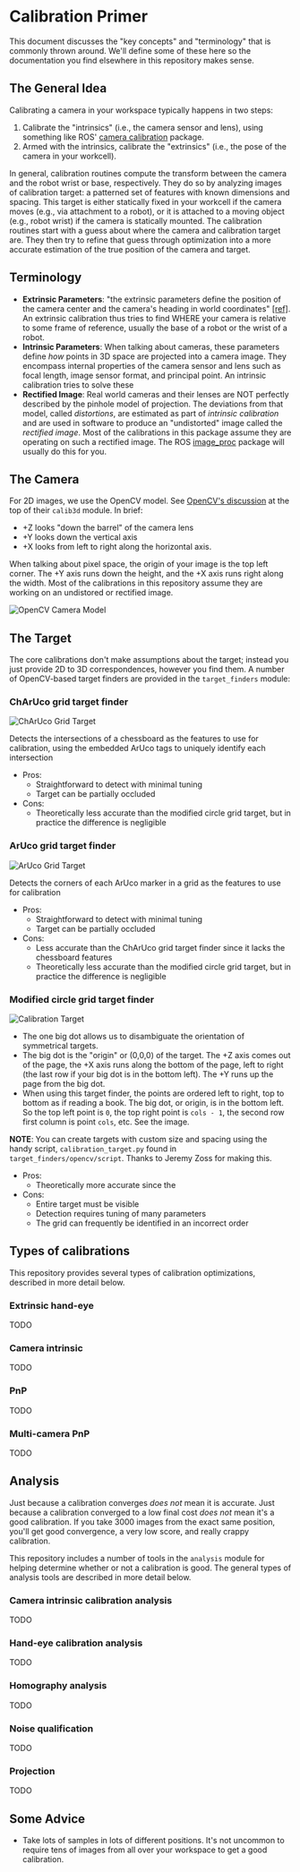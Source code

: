 # Calibration Primer
This document discusses the "key concepts" and "terminology" that is commonly thrown around.
We'll define some of these here so the documentation you find elsewhere in this repository makes sense.

## The General Idea
Calibrating a camera in your workspace typically happens in two steps:
 1. Calibrate the "intrinsics" (i.e., the camera sensor and lens), using something like ROS' [camera calibration](http://wiki.ros.org/camera_calibration) package.
 2. Armed with the intrinsics, calibrate the "extrinsics" (i.e., the pose of the camera in your workcell).

In general, calibration routines compute the transform between the camera and the robot wrist or base, respectively.
They do so by analyzing images of calibration target: a patterned set of features with known dimensions and spacing.
This target is either statically fixed in your workcell if the camera moves (e.g., via attachment to a robot), or it is attached to a moving object (e.g., robot wrist) if the camera is statically mounted.
The calibration routines start with a guess about where the camera and calibration target are.
They then try to refine that guess through optimization into a more accurate estimation of the true position of the camera and target.

## Terminology
 - **Extrinsic Parameters**: "the extrinsic parameters define the position of the camera center and the camera's heading in world coordinates" [\[ref\]](https://en.wikipedia.org/wiki/Camera_resectioning#Extrinsic_parameters). An extrinsic calibration thus tries to find WHERE your camera is relative to some frame of reference, usually the base of a robot or the wrist of a robot.
 - **Intrinsic Parameters**: When talking about cameras, these parameters define *how* points in 3D space are projected into a camera image.
 They encompass internal properties of the camera sensor and lens such as focal length, image sensor format, and principal point.
 An intrinsic calibration tries to solve these
 - **Rectified Image**: Real world cameras and their lenses are NOT perfectly described by the pinhole model of projection.
 The deviations from that model, called *distortions*, are estimated as part of *intrinsic calibration* and are used in software to produce an "undistorted" image called the *rectified image*. Most of the calibrations in this package assume they are operating on such a rectified image.
 The ROS  [image_proc](http://wiki.ros.org/image_proc) package will usually do this for you.

## The Camera
For 2D images, we use the OpenCV model.
See [OpenCV's discussion](https://docs.opencv.org/2.4/modules/calib3d/doc/camera_calibration_and_3d_reconstruction.html) at the top of their `calib3d` module.
In brief:
  - +Z looks "down the barrel" of the camera lens
  - +Y looks down the vertical axis
  - +X looks from left to right along  the horizontal axis.

When talking about pixel space, the origin of your image is the top left corner.
The +Y axis runs down the height, and the +X axis runs right along the width.
Most of the calibrations in this repository assume they are working on an undistored or rectified image.

![OpenCV Camera Model](pinhole_camera_model.png)

## The Target
The core calibrations don't make assumptions about the target; instead you just provide 2D to 3D correspondences, however you find them.
A number of OpenCV-based target finders are provided in the `target_finders` module:

### ChArUco grid target finder
![ChArUco Grid Target](charuco_grid.png)

Detects the intersections of a chessboard as the features to use for calibration, using the embedded ArUco tags to uniquely identify each intersection

- Pros:
  - Straightforward to detect with minimal tuning
  - Target can be partially occluded
- Cons:
  - Theoretically less accurate than the modified circle grid target, but in practice the difference is negligible

### ArUco grid target finder
![ArUco Grid Target](aruco_grid.png)

Detects the corners of each ArUco marker in a grid as the features to use for calibration

- Pros:
  - Straightforward to detect with minimal tuning
  - Target can be partially occluded
- Cons:
  - Less accurate than the ChArUco grid target finder since it lacks the chessboard features
  - Theoretically less accurate than the modified circle grid target, but in practice the difference is negligible

### Modified circle grid target finder
![Calibration Target](mod_circle_target_annotated.png)

- The one big dot allows us to disambiguate the orientation of symmetrical targets.
- The big dot is the "origin" or (0,0,0) of the target. The +Z axis comes out of the page, the +X axis runs along the bottom of the page, left to right (the last row if your big dot is in the bottom left). The +Y runs up the page from the big dot.
- When using this target finder, the points are ordered left to right, top to bottom as if reading a book.
The big dot, or origin, is in the bottom left. So the top left point is `0`, the top right point is `cols - 1`, the second row first column is point `cols`, etc. See the image.

**NOTE**: You can create targets with custom size and spacing using the handy script, `calibration_target.py` found in `target_finders/opencv/script`.
Thanks to Jeremy Zoss for making this.

- Pros:
  - Theoretically more accurate since the
- Cons:
  - Entire target must be visible
  - Detection requires tuning of many parameters
  - The grid can frequently be identified in an incorrect order

## Types of calibrations
This repository provides several types of calibration optimizations, described in more detail below.

### Extrinsic hand-eye
TODO

### Camera intrinsic
TODO

### PnP
TODO

### Multi-camera PnP
TODO

## Analysis
Just because a calibration converges *does not* mean it is accurate.
Just because a calibration converged to a low final cost *does not* mean it's a good calibration.
If you take 3000 images from the exact same position, you'll get good convergence, a very low score, and really crappy calibration.

This repository includes a number of tools in the `analysis` module for helping determine whether or not a calibration is good.
The general types of analysis tools are described in more detail below.

### Camera intrinsic calibration analysis
TODO

### Hand-eye calibration analysis
TODO

### Homography analysis
TODO

### Noise qualification
TODO

### Projection
TODO

## Some Advice
 - Take lots of samples in lots of different positions. It's not uncommon to require tens of images from all over your workspace to get a good calibration.

